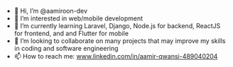 - 👋 Hi, I’m @aamiroon-dev
- 👀 I’m interested in web/mobile development
- 🌱 I’m currently learning Laravel, Django, Node.js for backend, ReactJS for frontend, and and Flutter for mobile
- 💞️ I’m looking to collaborate on many projects that may improve my skills in coding and software engineering
- 📫 How to reach me: www.linkedin.com/in/aamir-qwansi-489040204


<!---
aamiroon-dev/aamiroon-dev is a ✨ special ✨ repository because its `README.md` (this file) appears on your GitHub profile.
You can click the Preview link to take a look at your changes.
--->
